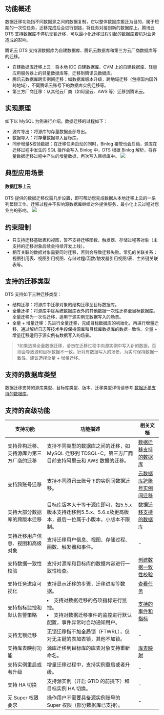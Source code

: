 ## 功能概述
数据迁移功能指不同数据源之间的数据复制，它以整体数据库搬迁为目的，属于短期的一次性任务，迁移完成后会进行割接，将任务对接到新的数据库上。腾讯云 DTS 支持数据库不停机无锁迁移，可以最小化迁移过程引起的数据库宕机对业务造成的影响。

腾讯云 DTS 支持源数据库为自建数据库、腾讯云数据库和第三方云厂商数据库等的迁移。

- 自建数据库迁移上云：将本地 IDC 自建数据库、CVM 上的自建数据库、轻量应用服务器上的轻量数据库等，迁移到腾讯云数据库。
- 腾讯云数据库跨实例间迁移：如数据库版本升级，跨地域迁移（包括国内国外跨地域），不同腾讯云账号下的数据库实例迁移等。
- 第三方厂商迁移：从其他云厂商（如阿里云、AWS 等）迁移到腾讯云。

## 实现原理
 如下以 MySQL 为例进行介绍。数据迁移的过程如下：
- 源库导出：将源库的存量数据全部导出。
- 数据导入：将存量数据导入目标库。
- 同步增量&校验数据：在迁移任务启动的同时，Binlog 接管也会启动，源库在迁移过程中发生的 SQL 操作会写入 Binlog 中，DTS 根据 Binlog 解析，将存量数据迁移过程中产生的增量数据，再次写入目标库中。
![](https://main.qcloudimg.com/raw/5476c832052a43054f55b55df0b01185.png)

## 典型应用场景
#### 数据迁移上云
DTS 提供的数据迁移仅需几步设置，即可帮助您完成数据从本地迁移上云的一系列繁琐工作。迁移过程并不影响源数据库继续对外提供服务，最小化上云过程对您业务的影响。
![](https://mc.qcloudimg.com/static/img/bbe90cec1fc0882e05c441ac38089295/image.png)

## 约束限制  
- 只支持迁移基础表和视图，暂不支持迁移函数、触发器、存储过程等对象（未支持的迁移对象后续会持续开发上线）。
- 相互关联的数据对象需要同时迁移，否则会导致迁移失败。常见的关联关系：视图引用表、视图引用视图、存储过程/函数/触发器引用视图/表、主外键关联表等。

## 支持的迁移类型
DTS 支持如下三种迁移类型：
- 结构迁移：将源库中迁移对象的结构迁移至目标数据库。
- 全量迁移：将源库中除系统数据库表外的其他数据一次性迁移至目标数据库。全量迁移为一次性迁移，适用于源实例无数据写入的场景。
- 全量 + 增量迁移：先进行全量迁移，完成目标数据库的初始化，再进行增量迁移，通过解析日志等技术手段保持源库和目标库数据库的数据一致性。全量 + 增量迁移适用于源实例有数据写入的场景。
>?如果选择全量数据迁移，请勿在迁移过程中向源实例中写入新的数据，否则会导致源和目标数据不一致。针对有数据写入的场景，为实时保持数据一致性，建议选择全量 + 增量迁移。

## 支持的数据库类型
数据迁移支持的源库类型、目标库类型、版本、迁移类型详情请参考 [数据迁移支持的数据库](https://cloud.tencent.com/document/product/571/58686)。

## 支持的高级功能

| **支持功能**          | **功能描述**                        | **相关文档**                           |
| ------------------------- | ----------------------------------- | -------------------------------------- |
| 支持异构迁移、支持源库为第三方厂商的迁移 | 支持不同类型的数据库之间的迁移，如 MySQL 迁移到 TDSQL-C。第三方厂商目前支持阿里云和 AWS 数据的迁移。 | [数据迁移支持的数据库](https://cloud.tencent.com/document/product/571/58686)                                     |
| 支持跨账号迁移                           | 支持不同腾讯云账号下的实例间数据迁移。                      | [云数据库跨账号实例间迁移](https://cloud.tencent.com/document/product/571/54117) |
| 支持大部分数据库的跨版本迁移              | 目标库版本大于等于源库即可，如5.5.x版本支持迁移到5.5.x、5.6.x及更高版本，最后一位属于小版本，小版本不限制。 | [数据迁移支持的数据库](https://cloud.tencent.com/document/product/571/58686)                                     |
| 支持迁移用户信息、视图和高级对象 | 支持迁移用户信息、视图、存储过程、函数、触发器和事件。 | - |
| 支持数据一致性校验 | 支持对源库和目标库的数据内容进行一致性检查。 | [创建数据一致性校验](https://cloud.tencent.com/document/product/571/62564) |
| 支持任务进度可视化                    | 支持显示迁移的步骤，迁移进度等数据。                         | [查看任务](https://cloud.tencent.com/document/product/571/58674) |
| 支持指标监控和默认告警策略          | <li>支持对数据迁移的各项指标进行监控。<li>支持对数据迁移事件的监控进行默认配置，事件异常时自动通知用户。 | [支持的事件和指标](https://cloud.tencent.com/document/product/571/59191)                   |
| 支持无锁迁移                             | 无锁迁移指不加全局锁（FTWRL），仅对无主键的表加表锁，其他不加锁。 | -    |
| 支持库表映射功能                       | 源库迁移到目标库的库表对象支持重新命名。               | [库表映射](https://cloud.tencent.com/document/product/571/58682)                                                |
| 支持实例重启或者升级                | 增量迁移过程中，支持实例重启或者升级。                 | -                   |
| 支持 HA 切换                           | 支持源实例（开启 GTID 的前提下）和目标实例 HA 切换。     | -             |
| 无 Super 权限要求                   | 操作用户不需要具备源实例账号的 Super 权限（部分数据库已支持）。 | -         |

